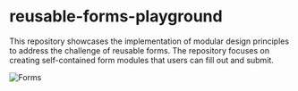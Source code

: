 # reusable-forms-playground
This repository showcases the implementation of modular design principles to address the challenge of reusable forms. The repository focuses on creating self-contained form modules that users can fill out and submit.

![Forms](https://github.com/vasiliy-klyotskin/reusable-forms-playground/assets/54911315/419b36b6-9048-4817-91c0-8469738a9488)
